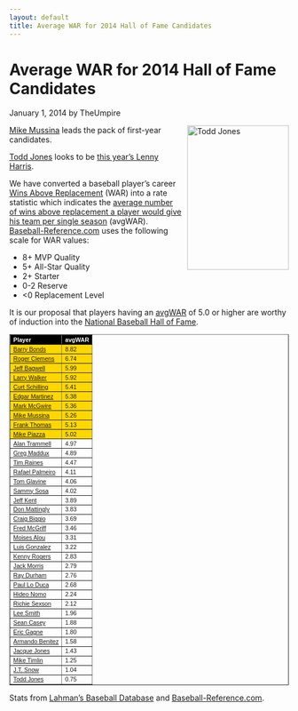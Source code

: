 ```yaml
---
layout: default
title: Average WAR for 2014 Hall of Fame Candidates
---
```

<h1>Average WAR for 2014 Hall of Fame Candidates</h1>
<div class="meta">January 1, 2014 by TheUmpire</div>
<div class="storycontent">
<p><a title="Todd Jones" href="http://en.wikipedia.org/wiki/File:ToddJones.jpg" target="_blank"><img style="border-bottom: 0px; border-left: 0px; margin: 0px 0px 10px 10px; display: inline; border-top: 0px; border-right: 0px" title="Todd Jones" border="0" alt="Todd Jones" align="right" src="{{ site.url }}{{ site.baseurl }}/images/todd_jones.jpg" width="183" height="260" /></a></p>
<p><a href="http://www.baseball-reference.com/players/m/mussimi01.shtml" target="_blank">Mike Mussina</a> leads the pack of first-year candidates.</p>
<p><a href="http://www.baseball-reference.com/players/j/jonesto02.shtml">Todd Jones</a> looks to be <a href="{{ site.url }}{{ site.baseurl }}/pages/lenny-harris-for-hall-of-fame-huh.html">this year’s Lenny Harris</a>.</p>
<p>We have converted a baseball player’s career <a href="http://saberlibrary.com/misc/war/">Wins Above Replacement</a> (WAR) into a rate statistic which indicates the <a href="{{ site.url }}{{ site.baseurl }}/pages/avg-war.html">average number of wins above replacement a player would give his team per single season</a> (avgWAR). <a href="http://www.baseball-reference.com">Baseball-Reference.com</a> uses the following scale for WAR values:</p>
<ul>
<li>8+ MVP Quality </li>
<li>5+ All-Star Quality </li>
<li>2+ Starter </li>
<li>0-2 Reserve </li>
<li>&lt;0 Replacement Level </li>
</ul>
<p>It is our proposal that players having an <a href="{{ site.url }}{{ site.baseurl }}/pages/avg-war.html">avgWAR</a> of 5.0 or higher are worthy of induction into the <a href="http://baseballhall.org/">National Baseball Hall of Fame</a>.</p>
<table style="font-family: arial; font-size: 8pt" border="1" cellspacing="1" cellpadding="2" width="250">
<tbody>
<tr style="background-color: #000000; color: #ffffff; font-weight: bold">
<td>Player</td>
<td>avgWAR</td>
</tr>
<tr style="background-color: #ffd700">
<td><a href="http://www.baseball-reference.com/players/b/bondsba01.shtml">Barry Bonds</a></td>
<td>8.82</td>
</tr>
<tr style="background-color: #ffd700">
<td><a href="http://www.baseball-reference.com/players/c/clemero02.shtml">Roger Clemens</a></td>
<td>6.74</td>
</tr>
<tr style="background-color: #ffd700">
<td><a href="http://www.baseball-reference.com/players/b/bagweje01.shtml">Jeff Bagwell</a></td>
<td>5.99</td>
</tr>
<tr style="background-color: #ffd700">
<td><a href="http://www.baseball-reference.com/players/w/walkela01.shtml">Larry Walker</a></td>
<td>5.92</td>
</tr>
<tr style="background-color: #ffd700">
<td><a href="http://www.baseball-reference.com/players/s/schilcu01.shtml">Curt Schilling</a></td>
<td>5.41</td>
</tr>
<tr style="background-color: #ffd700">
<td><a href="http://www.baseball-reference.com/players/m/martied01.shtml">Edgar Martinez</a></td>
<td>5.38</td>
</tr>
<tr style="background-color: #ffd700">
<td><a href="http://www.baseball-reference.com/players/m/mcgwima01.shtml">Mark McGwire</a></td>
<td>5.36</td>
</tr>
<tr style="background-color: #ffd700">
<td><a href="http://www.baseball-reference.com/players/m/mussimi01.shtml">Mike Mussina</a></td>
<td>5.26</td>
</tr>
<tr style="background-color: #ffd700">
<td><a href="http://www.baseball-reference.com/players/t/thomafr04.shtml">Frank Thomas</a></td>
<td>5.13</td>
</tr>
<tr style="background-color: #ffd700">
<td><a href="http://www.baseball-reference.com/players/p/piazzmi01.shtml">Mike Piazza</a></td>
<td>5.02</td>
</tr>
<tr>
<td><a href="http://www.baseball-reference.com/players/t/trammal01.shtml">Alan Trammell</a></td>
<td>4.97</td>
</tr>
<tr>
<td><a href="http://www.baseball-reference.com/players/m/maddugr01.shtml">Greg Maddux</a></td>
<td>4.89</td>
</tr>
<tr>
<td><a href="http://www.baseball-reference.com/players/r/raineti01.shtml">Tim Raines</a></td>
<td>4.47</td>
</tr>
<tr>
<td><a href="http://www.baseball-reference.com/players/p/palmera01.shtml">Rafael Palmeiro</a></td>
<td>4.11</td>
</tr>
<tr>
<td><a href="http://www.baseball-reference.com/players/g/glavito02.shtml">Tom Glavine</a></td>
<td>4.06</td>
</tr>
<tr>
<td><a href="http://www.baseball-reference.com/players/s/sosasa01.shtml">Sammy Sosa</a></td>
<td>4.02</td>
</tr>
<tr>
<td><a href="http://www.baseball-reference.com/players/k/kentje01.shtml">Jeff Kent</a></td>
<td>3.89</td>
</tr>
<tr>
<td><a href="http://www.baseball-reference.com/players/m/mattido01.shtml">Don Mattingly</a></td>
<td>3.83</td>
</tr>
<tr>
<td><a href="http://www.baseball-reference.com/players/b/biggicr01.shtml">Craig Biggio</a></td>
<td>3.69</td>
</tr>
<tr>
<td><a href="http://www.baseball-reference.com/players/m/mcgrifr01.shtml">Fred McGriff</a></td>
<td>3.46</td>
</tr>
<tr>
<td><a href="http://www.baseball-reference.com/players/a/aloumo01.shtml">Moises Alou</a></td>
<td>3.31</td>
</tr>
<tr>
<td><a href="http://www.baseball-reference.com/players/g/gonzalu01.shtml">Luis Gonzalez</a></td>
<td>3.22</td>
</tr>
<tr>
<td><a href="http://www.baseball-reference.com/players/r/rogerke01.shtml">Kenny Rogers</a></td>
<td>2.83</td>
</tr>
<tr>
<td><a href="http://www.baseball-reference.com/players/m/morrija02.shtml">Jack Morris</a></td>
<td>2.79</td>
</tr>
<tr>
<td><a href="http://www.baseball-reference.com/players/d/durhara01.shtml">Ray Durham</a></td>
<td>2.76</td>
</tr>
<tr>
<td><a href="http://www.baseball-reference.com/players/l/loducpa01.shtml">Paul Lo Duca</a></td>
<td>2.68</td>
</tr>
<tr>
<td><a href="http://www.baseball-reference.com/players/n/nomohi01.shtml">Hideo Nomo</a></td>
<td>2.24</td>
</tr>
<tr>
<td><a href="http://www.baseball-reference.com/players/s/sexsori01.shtml">Richie Sexson</a></td>
<td>2.12</td>
</tr>
<tr>
<td><a href="http://www.baseball-reference.com/players/s/smithle02.shtml">Lee Smith</a></td>
<td>1.96</td>
</tr>
<tr>
<td><a href="http://www.baseball-reference.com/players/c/caseyse01.shtml">Sean Casey</a></td>
<td>1.88</td>
</tr>
<tr>
<td><a href="http://www.baseball-reference.com/players/g/gagneer01.shtml">Eric Gagne</a></td>
<td>1.80</td>
</tr>
<tr>
<td><a href="http://www.baseball-reference.com/players/b/benitar01.shtml">Armando Benitez</a></td>
<td>1.58</td>
</tr>
<tr>
<td><a href="http://www.baseball-reference.com/players/j/jonesja05.shtml">Jacque Jones</a></td>
<td>1.43</td>
</tr>
<tr>
<td><a href="http://www.baseball-reference.com/players/t/timlimi01.shtml">Mike Timlin</a></td>
<td>1.25</td>
</tr>
<tr>
<td><a href="http://www.baseball-reference.com/players/s/snowj.01.shtml">J.T. Snow</a></td>
<td>1.04</td>
</tr>
<tr>
<td><a href="http://www.baseball-reference.com/players/j/jonesto02.shtml">Todd Jones</a></td>
<td>0.75</td>
</tr>
</tbody>
</table>
<p>Stats from <a href="http://baseball1.com/statistics/">Lahman’s Baseball Database</a> and <a href="http://www.baseball-reference.com/">Baseball-Reference.com</a>.</p>
 
